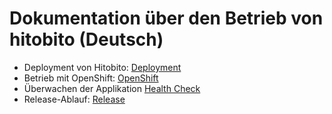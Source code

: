 # Dokumentation über den Betrieb von hitobito (Deutsch)

- Deployment von Hitobito: [Deployment](01_deployment.md)
- Betrieb mit OpenShift: [OpenShift](02_openshift.md)
- Überwachen der Applikation [Health Check](03_health_checks.md)
- Release-Ablauf: [Release](04_releases.md)
